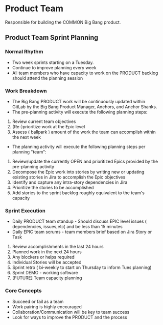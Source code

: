 # Product Team

Responsible for building the COMMON Big Bang product.

## Product Team Sprint Planning

### Normal Rhythm

* Two week sprints starting on a Tuesday.
* Continue to improve planning every week
* All team members who have capacity to work on the PRODUCT backlog should attend the planning session

### Work Breakdown

* The Big Bang PRODUCT work will be continuously updated within GitLab by the Big Bang Product Manager, Anchors, and Anchor Shanks.
* The pre-planning activity will execute the following planning steps:

1. Review current team objectives
1. (Re-)prioritize work at the Epic level
1. Assess ( ballpark ) amount of the work the team can accomplish within the next week

* The planning activity will execute the following planning steps per planning "team":

1. Review/update the currently OPEN and prioritized Epics provided by the pre-planning activity
1. Decompose the Epic work into stories by writing new or updating existing stories in Jira to accomplish the Epic objectives
1. Identify and capture any intra-story dependencies in Jira
1. Prioritize the stories to be accomplished
1. Add stories to the sprint backlog roughly equivalent to the team's capacity

### Sprint Execution

* Daily PRODUCT team standup -
Should discuss EPIC level issues ( dependencies, issues,etc) and be less than 15 minutes
* Daily EPIC team scrums - team members brief based on Jira Story or Task

1. Review accomplishments in the last 24 hours
1. Planned work in the next 24 hours
1. Any blockers or helps required
1. Individual Stories will be accepted
1. Sprint retro ( bi-weekly to start on Thursday to inform Tues planning)
1. Sprint DEMO - working software
1. [FUTURE] Team capacity planning

### Core Concepts

* Succeed or fail as a team
* Work pairing is highly encouraged
* Collaboration/Communication will be key to team success
* Look for ways to improve the PRODUCT and the process
